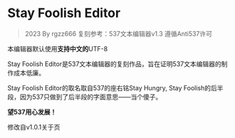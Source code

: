 # Stay Foolish Editor

>2023 By rgzz666
>复刻参考：537文本编辑器v1.3
>遵循Anti537许可

本编辑器默认使用**支持中文的**UTF-8

Stay Foolish Editor是537文本编辑器的复刻作品，旨在证明537文本编辑器的制作成本低廉。

Stay Foolish Editor的取名取自537的座右铭Stay Hungry, Stay Foolish的后半段，因为537只做到了后半段的字面意思——当个傻子。

**望537用心发展！**

修改自v1.0.1关于页
